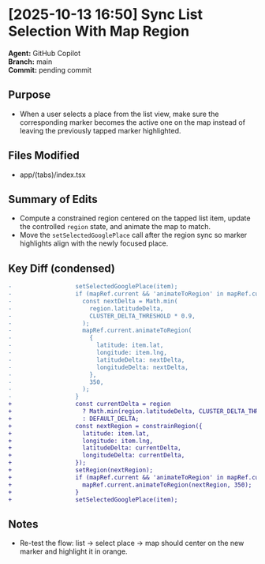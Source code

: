 # [2025-10-13 16:50] Sync List Selection With Map Region

**Agent:** GitHub Copilot  
**Branch:** main  
**Commit:** pending commit  

## Purpose
- When a user selects a place from the list view, make sure the corresponding marker becomes the active one on the map instead of leaving the previously tapped marker highlighted.

## Files Modified
- app/(tabs)/index.tsx

## Summary of Edits
- Compute a constrained region centered on the tapped list item, update the controlled `region` state, and animate the map to match.
- Move the `setSelectedGooglePlace` call after the region sync so marker highlights align with the newly focused place.

## Key Diff (condensed)
```diff
-                  setSelectedGooglePlace(item);
-                  if (mapRef.current && 'animateToRegion' in mapRef.current && region) {
-                    const nextDelta = Math.min(
-                      region.latitudeDelta,
-                      CLUSTER_DELTA_THRESHOLD * 0.9,
-                    );
-                    mapRef.current.animateToRegion(
-                      {
-                        latitude: item.lat,
-                        longitude: item.lng,
-                        latitudeDelta: nextDelta,
-                        longitudeDelta: nextDelta,
-                      },
-                      350,
-                    );
-                  }
+                  const currentDelta = region
+                    ? Math.min(region.latitudeDelta, CLUSTER_DELTA_THRESHOLD * 0.9)
+                    : DEFAULT_DELTA;
+                  const nextRegion = constrainRegion({
+                    latitude: item.lat,
+                    longitude: item.lng,
+                    latitudeDelta: currentDelta,
+                    longitudeDelta: currentDelta,
+                  });
+                  setRegion(nextRegion);
+                  if (mapRef.current && 'animateToRegion' in mapRef.current) {
+                    mapRef.current.animateToRegion(nextRegion, 350);
+                  }
+                  setSelectedGooglePlace(item);
```

## Notes
- Re-test the flow: list → select place → map should center on the new marker and highlight it in orange.
